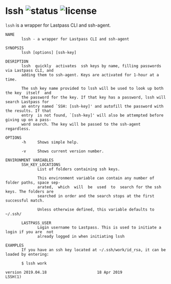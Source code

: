 # lssh ![status](https://travis-ci.com/jamestomasino/lssh.svg?branch=master) ![license](https://img.shields.io/badge/license-GPL3-blue.svg?style=flat-square)

`lssh` is a wrapper for Lastpass CLI and ssh-agent.

    NAME
           lssh - a wrapper for Lastpass CLI and ssh-agent

    SYNOPSIS
           lssh [options] [ssh-key]

    DESRIPTION
           lssh  quickly  activates  ssh keys by name, filling passwords via Lastpass CLI, and
           adding them to ssh-agent. Keys are activated for 1-hour at a time.

           The ssh key name provided to lssh will be used to look up both the key  itself  and
           the password for the key. If that key has a password, lssh will search Lastpass for
           an entry named `SSH: [ssh-key]' and autofill the password with the results. If that
           entry  is not found, `[ssh-key]' will also be attempted before giving up on a pass‐
           word search. The key will be passed to the ssh-agent regardless.

    OPTIONS
           -h     Shows simple help.

           -v     Shows current version number.

    ENVIRONMENT VARIABLES
           SSH_KEY_LOCATIONS
                  List of folders containing ssh keys.

                  This environment variable can contain any number of folder paths, space sep‐
                  arated,  which  will  be  used  to  search for the ssh keys. The folders are
                  searched in order and the search stops at the first successful match.

                  Unless otherwise defined, this variable defaults to ~/.ssh/

           LASTPASS_USER
                  Login username to Lastpass. This is used to initiate a login if you are  not
                  already logged in when initiating lssh

    EXAMPLES
           If you have an ssh key located at ~/.ssh/work/id_rsa, it can be loaded by entering:

           $ lssh work

    version 2019.04.18                      18 Apr 2019                                LSSH(1)
